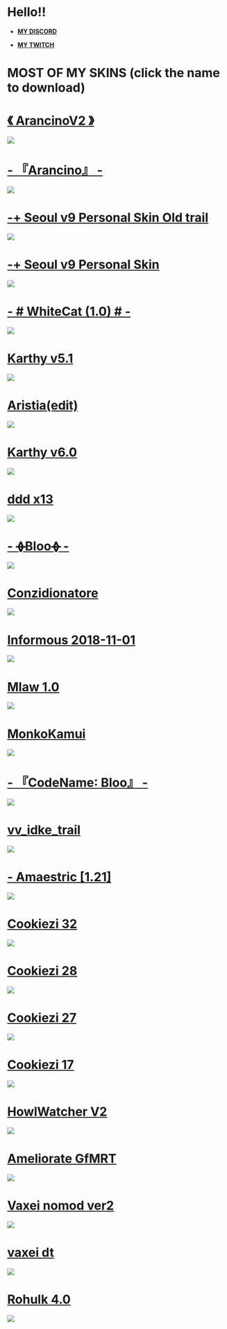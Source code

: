# Hello!!
* [**MY DISCORD**](https://discord.com/invite/tzWdHW9cBt)

* [**MY TWITCH**](https://www.twitch.tv/arancino)

# MOST OF MY SKINS (click the name to download)


# [《 ArancinoV2 》](https://mega.nz/file/WWAgHRCJ#-KVmQ8H878yriiJ_EmU5AI1j1cpXIKuF70W0GRIwfSM)
![](https://i.imgur.com/huT9cl7.png)
# [-  『Arancino』  -](https://mega.nz/file/zGJAkICS#3OTomuhL3BNgFPjdStbqXCpwtr_PE8UqnHmrrbTHGyo)
![](https://i.imgur.com/qXwdVSu.png)
# [-+ Seoul v9 Personal Skin Old trail](https://shigeskinss.s-ul.eu/97eu8DIN)
![](https://i.imgur.com/hKeFcXv.png)
# [-+ Seoul v9 Personal Skin](https://shigeskinss.s-ul.eu/csrv6H29)
![](https://i.imgur.com/RBEwdpq.png)
# [- # WhiteCat (1.0) # -](https://www.mediafire.com/folder/3vnwgwe8vcsrv/WhiteCat)
![](https://skins.osuck.net/uploads/posts/2019-11/1573897221_3.jpg)
# [Karthy v5.1](https://www.mediafire.com/file/acjd8vi4e94mca1/Karthy_v5.1.osk/file)
![](https://skins.osuck.net/uploads/posts/2019-07/1562999852_screenshot5749.jpg)
# [Aristia(edit)](https://www.mediafire.com/file/wxh5t1xfa3kpncd/Aristia%28Edit%29.osk/file)
![](https://skins.osuck.net/uploads/posts/2019-02/1549355517_3.jpg)
# [Karthy v6.0](https://www.mediafire.com/file/xldyxj1td630hun/Karthy_v6.0.osk/file)
![](https://skins.osuck.net/uploads/posts/2019-12/1576166485_screenshot7438.jpg)
# [ddd x13](https://www.dropbox.com/s/88o6uyn4ojmge9f/ddd%20x13.osk?dl=1)
![](https://i.imgur.com/kaOHlDt.png)
# [- ᚖBlooᚖ -](https://www.mediafire.com/folder/k131nvpl5lf2i/-_%E1%9A%96Bloo%E1%9A%96_-)
![](https://skins.osuck.net/uploads/posts/2019-09/1569425902_screenshot6504.jpg)
# [Conzidionatore](https://mega.nz/file/EH5zTYqR#wQewa8YBSKMX5iVx_86f6K5OtGy4LRoTDrwfpkAO6pE)
![](https://i.imgur.com/qhZg6ko.png)
# [Informous 2018-11-01](https://www.mediafire.com/file/j5raovgx6jf8n6w/-_pinker_fusion_-.osk/file)
![](https://skins.osuck.net/uploads/posts/2018-11/1541245083_screenshot961.jpg)
# [Mlaw 1.0](https://puu.sh/CfL0o/0b290b54b7.osk)
![](https://skins.osuck.net/uploads/posts/2018-09/1537801729_rlv0zyq.jpg)
# [MonkoKamui](https://monko.s-ul.eu/8PR7w1pm)
![](https://i.imgur.com/ETZOdeS.png)
# [- 『CodeName∶ Bloo』 -](https://drive.google.com/file/d/1CXNBA3M_qIKpwWYp2oAC2RUjcW_QeWun/view)
![](https://i.imgur.com/WqP9Hes.png)
# [vv_idke_trail](https://mega.nz/file/bOxRySKY#2nr5okuv__k3ebXoCeUPrsYg0M-0VwVfaV-2CTC9O4A)
![](https://i.imgur.com/O9P9Zfl.png)
# [- Amaestric [1.21]](http://www.mediafire.com/file/wreuqmmkmve1201/-_Amaestric_%255B1.1%255D.osk/file)
![](https://skins.osuck.net/uploads/posts/2018-10/1538574954_screenshot450.jpg)
# [Cookiezi 32](https://circle-people.com/wp-content/Skins/Cookiezi/Cookiezi%2032%202018-08-01.osk)
![](https://shigeskinss.s-ul.eu/PN7J4qYy)
# [Cookiezi 28](https://circle-people.com/wp-content/Skins/Cookiezi/Cookiezi%2028%202018-02-04.osk)
![](https://shigeskinss.s-ul.eu/v3ZEQt6s)
# [Cookiezi 27](https://circle-people.com/wp-content/Skins/Cookiezi/Cookiezi%2027%202017-12-01.osk)
![](https://shigeskinss.s-ul.eu/fbzHxPNk)
# [Cookiezi 17](https://circle-people.com/wp-content/Skins/Cookiezi/Cookiezi%2017%202016-02-27.osk)
![](https://shigeskinss.s-ul.eu/QCnNRWem)
# [HowlWatcher V2](http://www.mediafire.com/file/jzq114qd1g3ci6y/howlwatcher-v2.osk/file)
![](https://skins.osuck.net/uploads/posts/2018-10/1539606062_screenshot565.jpg)
# [Ameliorate GfMRT](https://www.dropbox.com/s/p7bjet7mx93jzig/Ameliorate%28GfMRT%29.osk?dl=1)
![](https://i.imgur.com/YHKuyN9.png)
# [Vaxei nomod ver2](https://joofixd.s-ul.eu/RNQ0X5dB)
![](https://camo.githubusercontent.com/f6ccd2d69ca62d1736dd15dd3159227c8504e2fbbd6dbd40f23c34ee26b961fe/68747470733a2f2f6f73752e7070792e73682f73732f31343132333538342f66396536)
# [vaxei dt](http://www.mediafire.com/file/si3ggg8txs4w0bd/Vaxei+HD.osk/file)
![](https://i.imgur.com/WfJcQwo.png)
# [Rohulk 4.0](http://www.mediafire.com/file/jchup4bt5725awp/Rohulk_4.0.osk/file)
![](https://skins.osuck.net/uploads/posts/2019-05/1559304264_screenshot4866.jpg)
